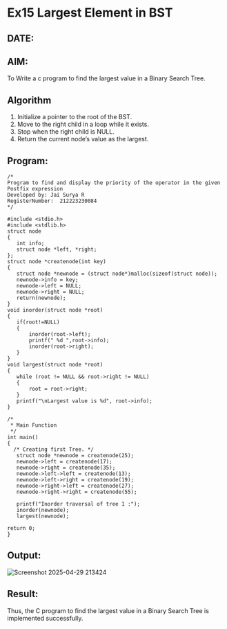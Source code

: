 # Ex15 Largest Element in BST
## DATE:
## AIM:
To Write a c program to find the largest value in a Binary Search Tree.

## Algorithm

1.	Initialize a pointer to the root of the BST.
2.	Move to the right child in a loop while it exists.
3.	Stop when the right child is NULL.
4.	Return the current node’s value as the largest.

## Program:
```
/*
Program to find and display the priority of the operator in the given Postfix expression
Developed by: Jai Surya R
RegisterNumber:  212223230084
*/
```
```
#include <stdio.h>
#include <stdlib.h>
struct node
{
   int info;
   struct node *left, *right;
};
struct node *createnode(int key)
{
   struct node *newnode = (struct node*)malloc(sizeof(struct node));
   newnode->info = key;
   newnode->left = NULL;
   newnode->right = NULL;
   return(newnode);
}
void inorder(struct node *root)
{
   if(root!=NULL)
   {
       inorder(root->left);
       printf(" %d ",root->info);
       inorder(root->right);
   }
}
void largest(struct node *root)
{
   while (root != NULL && root->right != NULL)
   {
       root = root->right;
   }
   printf("\nLargest value is %d", root->info);
}

/*
 * Main Function
 */
int main()
{
  /* Creating first Tree. */
   struct node *newnode = createnode(25);
   newnode->left = createnode(17);
   newnode->right = createnode(35);
   newnode->left->left = createnode(13);
   newnode->left->right = createnode(19);
   newnode->right->left = createnode(27);
   newnode->right->right = createnode(55);
   
   printf("Inorder traversal of tree 1 :");
   inorder(newnode);
   largest(newnode);
   
return 0;
}
```
## Output:
![Screenshot 2025-04-29 213424](https://github.com/user-attachments/assets/25457f4d-1d9d-48de-a13f-a076655a0405)


## Result:
Thus, the C program to find the largest value in a Binary Search Tree is implemented successfully.
